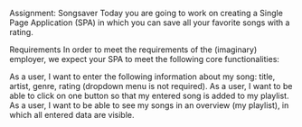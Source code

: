 Assignment: Songsaver
Today you are going to work on creating a Single Page Application (SPA) in which you can save all your favorite songs with a rating.

Requirements
In order to meet the requirements of the (imaginary) employer, we expect your SPA to meet the following core functionalities:

As a user, I want to enter the following information about my song: title, artist, genre, rating (dropdown menu is not required).
As a user, I want to be able to click on one button so that my entered song is added to my playlist.
As a user, I want to be able to see my songs in an overview (my playlist), in which all entered data are visible.
